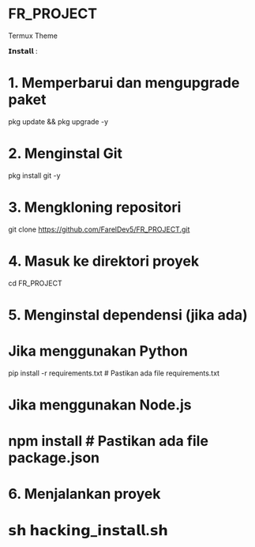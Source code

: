 # FR_PROJECT
Termux Theme

𝗜𝗻𝘀𝘁𝗮𝗹𝗹 :
# 1. Memperbarui dan mengupgrade paket
pkg update && pkg upgrade -y

# 2. Menginstal Git
pkg install git -y

# 3. Mengkloning repositori
git clone https://github.com/FarelDev5/FR_PROJECT.git

# 4. Masuk ke direktori proyek
cd FR_PROJECT

# 5. Menginstal dependensi (jika ada)
# Jika menggunakan Python
pip install -r requirements.txt  # Pastikan ada file requirements.txt

# Jika menggunakan Node.js
# npm install  # Pastikan ada file package.json

# 6. Menjalankan proyek
# 𝘀𝗵 𝗵𝗮𝗰𝗸𝗶𝗻𝗴_𝗶𝗻𝘀𝘁𝗮𝗹𝗹.𝘀𝗵
